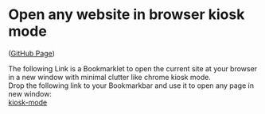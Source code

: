 # Open any website in browser kiosk mode

([GitHub Page](https://schobner.github.io/browser-kisok-mode/))
 
The following Link is a Bookmarklet to open the current site at your browser in a new window with minimal clutter like chrome kiosk mode.  
Drop the following link to your Bookmarkbar and use it to open any page in new window:  
[kiosk-mode](javascript:(function()%7Bwindow.open(window.location.href%2C%20'_blank'%2C%20'toolbar%3D0%2Clocation%3D0%2Cmenubar%3D0')%7D)())
